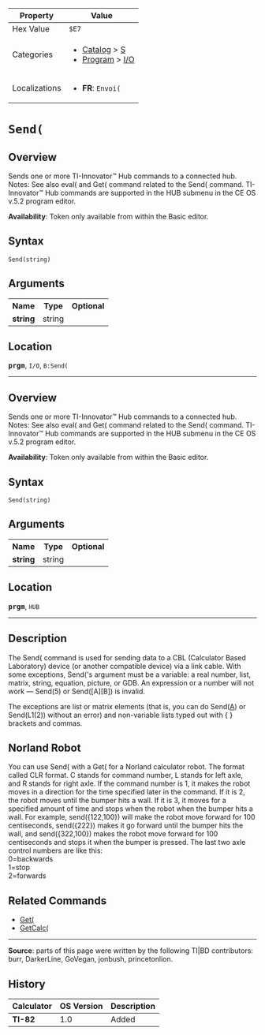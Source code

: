 | Property      | Value |
|---------------|-------|
| Hex Value     | `$E7`|
| Categories    | <ul><li>[Catalog](<../categories/Catalog.md>) > [S](<../categories/Catalog.md#S>)</li><li>[Program](<../categories/Program.md>) > [I/O](<../categories/Program.md#I/O>)</li></ul> |
| Localizations | <ul><li><b>FR</b>: `Envoi(`</li></ul> |

# `Send(`

## Overview
Sends one or more TI-Innovator™ Hub commands to a connected hub.
Notes:
See also eval( and Get( command related to the Send( command.
TI-Innovator™ Hub commands are supported in the HUB submenu in the CE OS v.5.2 program editor.


<b>Availability</b>: Token only available from within the Basic editor.

## Syntax
`Send(string)`

## Arguments
<table>
<tr><th>Name</th><th>Type</th><th>Optional</th></tr>

<tr><td><b>string</b></td><td>string</td><td></td></tr>

</table>

## Location
<tt><kbd><b>prgm</b></kbd></tt>, `I/O`, `B:Send(`
<hr>

## Overview
Sends one or more TI-Innovator™ Hub commands to a connected hub.
Notes:
See also eval( and Get( command related to the Send( command.
TI-Innovator™ Hub commands are supported in the HUB submenu in the CE OS v.5.2 program editor.


<b>Availability</b>: Token only available from within the Basic editor.

## Syntax
`Send(string)`

## Arguments
<table>
<tr><th>Name</th><th>Type</th><th>Optional</th></tr>

<tr><td><b>string</b></td><td>string</td><td></td></tr>

</table>

## Location
<tt><kbd><b>prgm</b></kbd></tt>, `HUB`
<hr>

## Description

The Send( command is used for sending data to a CBL (Calculator Based Laboratory) device (or another compatible device) via a link cable. With some exceptions, Send('s argument must be a variable: a real number, list, matrix, string, equation, picture, or GDB. An expression or a number will not work — Send(5) or Send([A][B]) is invalid.

The exceptions are list or matrix elements (that is, you can do Send([A](1,1)) or Send(L1(2)) without an error) and non-variable lists typed out with { } brackets and commas.

## Norland Robot

You can use Send( with a Get( for a Norland calculator robot. The format called CLR format. C stands for command number, L stands for left axle, and R stands for right axle. If the command number is 1, it makes the robot moves in a direction for the time specified later in the command. If it is 2, the robot moves until the bumper hits a wall. If it is 3, it moves for a specified amount of time and stops when the robot when the bumper hits a wall. For example, send({122,100}) will make the robot move forward for 100 centiseconds, send({222}) makes it go forward until the bumper hits the wall, and send({322,100}) makes the robot move forward for 100 centiseconds and stops it when the bumper is pressed. The last two axle control numbers are like this:  
0=backwards  
1=stop  
2=forwards

## Related Commands

*   [Get(](Get\(.md)
*   [GetCalc(](GetCalc\(.md)

* * *

**Source**: parts of this page were written by the following TI|BD contributors: burr, DarkerLine, GoVegan, jonbush, princetonlion.

## History
| Calculator | OS Version | Description |
|------------|------------|-------------|
| <b>TI-82</b> | 1.0 | Added |


